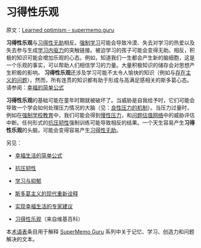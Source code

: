 # 习得性乐观

原文：[Learned optimism - supermemo.guru](https://supermemo.guru/wiki/Learned_optimism)

**习得性乐观**与[习得性无助](https://supermemo.guru/wiki/Learned_helppressive)相反。[强制学习](https://supermemo.guru/wiki/Coercive_learning)可能会导致冷漠、失去对学习的热爱以及失去参与生成[学习内驱力](https://supermemo.guru/wiki/Learn_drive)的突触链接。被迫学习的孩子可能会变得无助。相反，积极的知识可能会增加乐观的心态。例如，知道我们一生都会产生新的脑细胞，这是一个乐观的事实，可以帮助人们相信学习的力量。大量积极知识的储存会对思想产生积极的影响。 **习得性乐观**还涉及学习可能不太令人愉快的知识（例如与[存在主义的问题](https://supermemo.guru/wiki/IVS)）。然而，所有连贯的知识都有助于形成与高满足感相关的斯多葛心态。请参阅：[幸福的简单公式](https://supermemo.guru/wiki/Simple_formula_for_happiness)

**习得性乐观**的基础可能在童年时期就被破坏了。当威胁是自我给予时，它们可能会导致一个学会如何处理压力情况的大脑（见：[良性压力的机制](https://supermemo.guru/wiki/Mechanics_of_eustress)）。当压力过量时，例如在[强制学校教育](https://supermemo.guru/wiki/Compulsory_schooling)中，我们可能会得到[慢性压力](https://supermemo.guru/wiki/Chronic_stress)，和[问题估值网络](https://supermemo.guru/wiki/Problem_valuation_network)中的威胁评估中断。任何形式的[抗压韧性](https://supermemo.guru/wiki/Stress_resilience)强制训练可能导致相反的结果。一个天生容易产生**习得性乐观**的头脑，可能会变得容易产生[习得性无助](https://supermemo.guru/wiki/Learned_helplessness)。

另见：

- [幸福生活的简单公式](https://supermemo.guru/wiki/Simple_formula_for_a_happy_life)

- [抗压韧性](https://supermemo.guru/wiki/Stress_resilience)

- [学习与抑郁](https://supermemo.guru/wiki/Learning_and_depression)

- [斯多葛主义的现代重新诠释](https://supermemo.guru/wiki/Modern_re-interpretation_of_stoicism)

- [实现幸福生活的专家建议](https://supermemo.guru/wiki/Expert_advice_on_achieving_happiness_in_life)

- [习得性乐观](https://en.wikipedia.org/wiki/Learned_optimism)（来自维基百科）

本[术语表](https://supermemo.guru/wiki/Glossary)条目用于解释 [SuperMemo Guru](https://supermemo.guru/wiki/SuperMemo_Guru) 系列中关于记忆、学习、创造力和问题解决的文本。